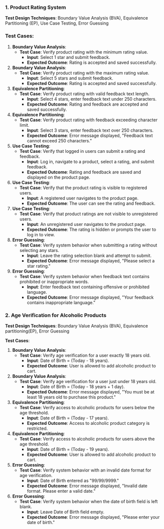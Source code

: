 ### **1. Product Rating System**

**Test Design Techniques**: Boundary Value Analysis (BVA), Equivalence Partitioning (EP), Use Case Testing, Error Guessing

### Test Cases:

1. **Boundary Value Analysis**:
    - **Test Case**: Verify product rating with the minimum rating value.
        - **Input**: Select 1 star and submit feedback.
        - **Expected Outcome**: Rating is accepted and saved successfully.
2. **Boundary Value Analysis**:
    - **Test Case**: Verify product rating with the maximum rating value.
        - **Input**: Select 5 stars and submit feedback.
        - **Expected Outcome**: Rating is accepted and saved successfully.
3. **Equivalence Partitioning**:
    - **Test Case**: Verify product rating with valid feedback text length.
        - **Input**: Select 4 stars, enter feedback text under 250 characters.
        - **Expected Outcome**: Rating and feedback are accepted and saved successfully.
4. **Equivalence Partitioning**:        
    - **Test Case**: Verify product rating with feedback exceeding character limit.
        - **Input**: Select 3 stars, enter feedback text over 250 characters.
        - **Expected Outcome**: Error message displayed, "Feedback text cannot exceed 250 characters."
5. **Use Case Testing**:
    - **Test Case**: Verify that logged in users can submit a rating and feedback.
        - **Input**: Log in, navigate to a product, select a rating, and submit feedback.
        - **Expected Outcome**: Rating and feedback are saved and displayed on the product page.
6. **Use Case Testing**:
    - **Test Case**: Verify that the product rating is visible to registered users.
        - **Input**: A registered user navigates to the product page.
        - **Expected Outcome**: The user can see the rating and feedback.
7. **Use Case Testing**:
    - **Test Case**: Verify that product ratings are not visible to unregistered users.
        - **Input**: An unregistered user navigates to the product page.
        - **Expected Outcome**: The rating is hidden or prompts the user to log in to view.
8. **Error Guessing**:
    - **Test Case**: Verify system behavior when submitting a rating without selecting any stars.
        - **Input**: Leave the rating selection blank and attempt to submit.
        - **Expected Outcome**: Error message displayed, "Please select a star rating."
9. **Error Guessing**:        
    - **Test Case**: Verify system behavior when feedback text contains prohibited or inappropriate words.
        - **Input**: Enter feedback text containing offensive or prohibited language.
        - **Expected Outcome**: Error message displayed, "Your feedback contains inappropriate language."

### **2. Age Verification for Alcoholic Products**

**Test Design Techniques**: Boundary Value Analysis (BVA), Equivalence partitioning(EP), Error Guessing

**Test Cases**:

1. **Boundary Value Analysis**:
    - **Test Case**: Verify age verification for a user exactly 18 years old.
        - **Input**: Date of Birth = (Today - 18 years).
        - **Expected Outcome**: User is allowed to add alcoholic product to cart.
2. **Boundary Value Analysis**:
    - **Test Case**: Verify age verification for a user just under 18 years old.
        - **Input**: Date of Birth = (Today - 18 years + 1 day).
        - **Expected Outcome**: Error message displayed, "You must be at least 18 years old to purchase this product."
3. **Equivalence Partitioning**:
    - **Test Case**: Verify access to alcoholic products for users below the age threshold.
        - **Input**: Date of Birth = (Today - 17 years).
        - **Expected Outcome**: Access to alcoholic product category is restricted.
4. **Equivalence Partitioning**:
    - **Test Case**: Verify access to alcoholic products for users above the age threshold.
        - **Input**: Date of Birth = (Today - 19 years).
        - **Expected Outcome**: User is allowed to add alcoholic product to cart.
5. **Error Guessing**:
    - **Test Case**: Verify system behavior with an invalid date format for age verification.
        - **Input**: Date of Birth entered as "99/99/9999."
        - **Expected Outcome**: Error message displayed, "Invalid date format. Please enter a valid date."
6. **Error Guessing**:
    - **Test Case**: Verify system behavior when the date of birth field is left blank.
        - **Input**: Leave Date of Birth field empty.
        - **Expected Outcome**: Error message displayed, "Please enter your date of birth."


